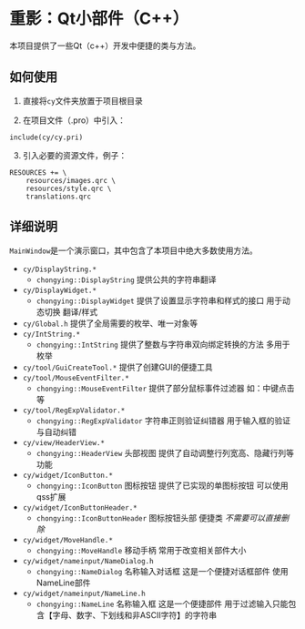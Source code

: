 # 重影：Qt小部件（C++）

本项目提供了一些Qt（c++）开发中便捷的类与方法。

## 如何使用

1. 直接将`cy`文件夹放置于项目根目录

2. 在项目文件（.pro）中引入：

``````QMake
include(cy/cy.pri)
``````

3. 引入必要的资源文件，例子：

```QMake
RESOURCES += \
    resources/images.qrc \
    resources/style.qrc \
    translations.qrc
```



## 详细说明

`MainWindow`是一个演示窗口，其中包含了本项目中绝大多数使用方法。

- `cy/DisplayString.*` 
  - `chongying::DisplayString` 提供公共的字符串翻译
- `cy/DisplayWidget.*`
  - `chongying::DisplayWidget` 提供了设置显示字符串和样式的接口 用于动态切换 翻译/样式
- `cy/Global.h` 提供了全局需要的枚举、唯一对象等
- `cy/IntString.*`
  - `chongying::IntString` 提供了整数与字符串双向绑定转换的方法 多用于枚举
- `cy/tool/GuiCreateTool.*` 提供了创建GUI的便捷工具
- `cy/tool/MouseEventFilter.*`
  - `chongying::MouseEventFilter` 提供了部分鼠标事件过滤器 如：中键点击等
- `cy/tool/RegExpValidator.*`
  - `chongying::RegExpValidator` 字符串正则验证纠错器 用于输入框的验证与自动纠错
- `cy/view/HeaderView.*`
  - `chongying::HeaderView` 头部视图 提供了自动调整行列宽高、隐藏行列等功能
- `cy/widget/IconButton.*`
  - `chongying::IconButton` 图标按钮 提供了已实现的单图标按钮 可以使用qss扩展
- `cy/widget/IconButtonHeader.*`
  - `chongying::IconButtonHeader` 图标按钮头部 便捷类 *不需要可以直接删除*
- `cy/widget/MoveHandle.*`
  - `chongying::MoveHandle` 移动手柄 常用于改变相关部件大小
- `cy/widget/nameinput/NameDialog.h`
  - `chongying::NameDialog` 名称输入对话框 这是一个便捷对话框部件 使用NameLine部件
- `cy/widget/nameinput/NameLine.h`
  - `chongying::NameLine` 名称输入框 这是一个便捷部件 用于过滤输入只能包含【字母、数字、下划线和非ASCII字符】的字符串

